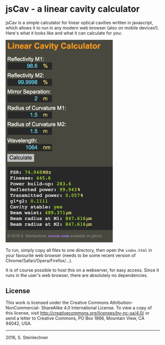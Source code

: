 # jsCav - a linear cavity calculator

jsCav is a simple calculator for linear optical cavities written in javascript,
which allows it to run in any modern web browser (also on mobile devices!).
Here's what it looks like and what it can calculate for you:

<img src="jscav.png" width="350" />

To run, simply copy all files to one directory, then open the `index.html` in
your favourite web browser (needs to be some recent version of
Chrome/Safari/Opera/Firefox/...).

It is of course possible to host this on a webserver, for easy access. Since it
runs in the user's web browser, there are absolutely no dependencies.

## License

This work is licensed under the Creative Commons Attribution-NonCommercial-
ShareAlike 4.0 International License. To view a copy of this license, visit
http://creativecommons.org/licenses/by-nc-sa/4.0/ or send a letter to Creative
Commons, PO Box 1866, Mountain View, CA 94042, USA.

----

2016, S. Steinlechner
